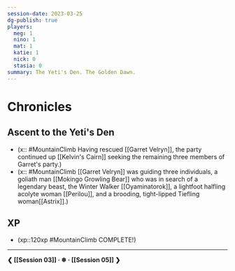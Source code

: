 ```yaml
---
session-date: 2023-03-25
dg-publish: true
players: 
  meg: 1
  nino: 1
  mat: 1
  katie: 1
  nick: 0
  stasia: 0
summary: The Yeti's Den. The Golden Dawn.
---
```

# Chronicles
##  Ascent to the Yeti's Den
- (x:: #MountainClimb Having rescued [[Garret Velryn]], the party continued up [[Kelvin's Cairn]] seeking the remaining three members of Garret's party.)
- (x:: #MountainClimb [[Garret Velryn]] was guiding three individuals, a goliath man [[Mokingo Growling Bear]] who was in search of a legendary beast, the Winter Walker [[Oyaminatorok]], a lightfoot halfling acolyte woman [[Perilou]], and a brooding, tight-lipped Tiefling woman[[Astrix]].)

## XP
- (xp::120xp #MountainClimb COMPLETE!)

---
**❮ [[Session 03]] · ❄ ·  [[Session 05]] ❯**
